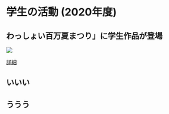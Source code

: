 # 学生の活動 (2020年度)

## わっしょい百万夏まつり」に学生作品が登場
![](http://www3.nishitech.ac.jp/app/webroot/files/uploads/1_992.jpg)

[詳細](http://www3.nishitech.ac.jp/news/archives/992)


## いいい

## ううう
